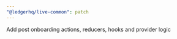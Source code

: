 ```yaml
---
"@ledgerhq/live-common": patch
---
```


Add post onboarding actions, reducers, hooks and provider logic
